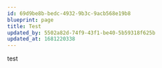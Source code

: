 ```yaml
---
id: 69d9be8b-bedc-4932-9b3c-9acb568e19b8
blueprint: page
title: Test
updated_by: 5502a82d-74f9-43f1-be40-5b59318f625b
updated_at: 1681220338
---
```

test